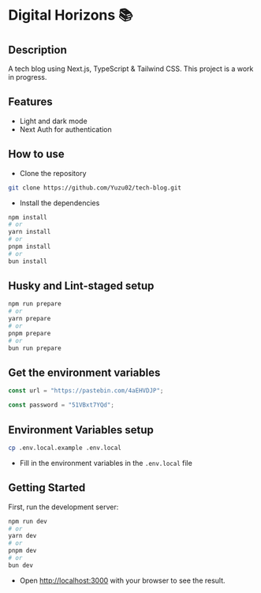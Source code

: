 # Digital Horizons 📚

## Description

A tech blog using Next.js, TypeScript & Tailwind CSS. This project is a work in progress.

## Features

- Light and dark mode
- Next Auth for authentication

## How to use

- Clone the repository

```bash
git clone https://github.com/Yuzu02/tech-blog.git
```

- Install the dependencies

```bash
npm install
# or
yarn install
# or
pnpm install
# or
bun install
```

## Husky and Lint-staged setup

```bash
npm run prepare
# or
yarn prepare
# or
pnpm prepare
# or
bun run prepare
```

## Get the environment variables

```ts
const url = "https://pastebin.com/4aEHVDJP";

const password = "51VBxt7YQd";
```

## Environment Variables setup

```bash
cp .env.local.example .env.local
```

- Fill in the environment variables in the `.env.local` file

## Getting Started

First, run the development server:

```bash
npm run dev
# or
yarn dev
# or
pnpm dev
# or
bun dev
```

- Open [http://localhost:3000](http://localhost:3000) with your browser to see the result.
